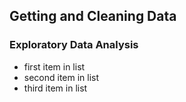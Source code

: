 ## Getting and Cleaning Data
### Exploratory Data Analysis

* first item in list
* second item in list
* third item in list